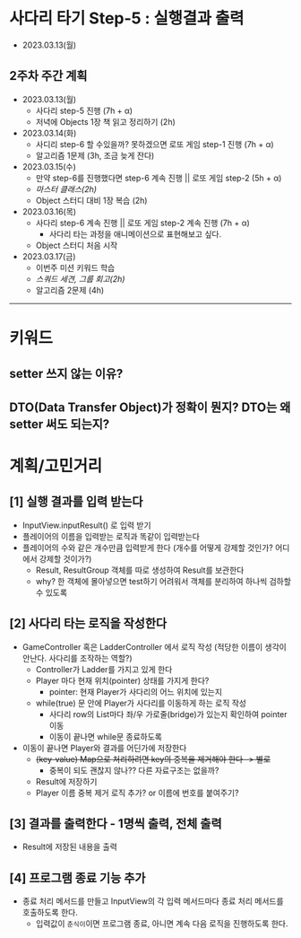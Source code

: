 # 사다리 타기 Step-5 : 실행결과 출력
- 2023.03.13(월)

## 2주차 주간 계획
- 2023.03.13(월)
    - 사다리 step-5 진행 (7h + α)
    - 저녁에 Objects 1장 책 읽고 정리하기 (2h)
- 2023.03.14(화)
    - 사디리 step-6 할 수있을까? 못하겠으면 로또 게임 step-1 진행 (7h + α)
    - 알고리즘 1문제 (3h, 조금 늦게 잔다)
- 2023.03.15(수)
    - 만약 step-6를 진행했다면 step-6 계속 진행 || 로또 게임 step-2 (5h + α)
    - *마스터 클래스(2h)*
    - Object 스터디 대비 1장 복습 (2h)
- 2023.03.16(목)
    - 사다리 step-6 계속 진행 || 로또 게임 step-2 계속 진행 (7h + α)
        - 사다리 타는 과정을 애니메이션으로 표현해보고 싶다.
    - Object 스터디 처음 시작
- 2023.03.17(금)
    - 이번주 미션 키워드 학습
    - *스쿼드 세견, 그룹 회고(2h)*
    - 알고리즘 2문제 (4h)

---
# 키워드
## setter 쓰지 않는 이유?

## DTO(Data Transfer Object)가 정확이 뭔지? DTO는 왜 setter 써도 되는지?

# 계획/고민거리
## [1] 실행 결과를 입력 받는다
- InputView.inputResult() 로 입력 받기
- 플레이어의 이름을 입력받는 로직과 똑같이 입력받는다
- 플레이어의 수와 같은 개수만큼 입력받게 한다 (개수를 어떻게 강제할 것인가? 어디에서 강제할 것이가?)
    - Result, ResultGroup 객체를 따로 생성하여 Result를 보관한다
    - why? 한 객체에 몰아넣으면 test하기 어려워서 객체를 분리하여 하나씩 검하할 수 있도록

## [2] 사다리 타는 로직을 작성한다
- GameController 혹은 LadderController 에서 로직 작성 (적당한 이름이 생각이 안난다. 사다리를 조작하는 역할?)
    - Controller가 Ladder를 가지고 있게 한다
    - Player 마다 현재 위치(pointer) 상태를 가지게 한다?
        - pointer: 현재 Player가 사다리의 어느 위치에 있는지
    - while(true) 문 안에 Player가 사다리를 이동하게 하는 로직 작성
        - 사다리 row의 List마다 좌/우 가로줄(bridge)가 있는지 확인하여 pointer 이동
        - 이동이 끝나면 while문 종료하도록
- 이동이 끝나면 Player와 결과를 어딘가에 저장한다
    - ~~(key-value) Map으로 처리하려면 key의 중복을 제거해야 한다 -> 별로~~
        - 중복이 되도 괜찮지 않나?? 다른 자료구조는 없을까?
    - Result에 저장하기
    - Player 이름 중복 제거 로직 추가? or 이름에 번호를 붙여주기?

## [3] 결과를 출력한다 - 1명씩 출력, 전체 출력
- Result에 저장된 내용을 출력

## [4] 프로그램 종료 기능 추가
- 종료 처리 메서드를 만들고 InputView의 각 입력 메서드마다 종료 처리 메서드를 호출하도록 한다.
    - 입력값이 `춘식이`이면 프로그램 종료, 아니면 계속 다음 로직을 진행하도록 한다.
